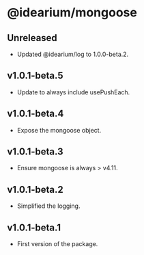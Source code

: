 # @idearium/mongoose

## Unreleased

-   Updated @idearium/log to 1.0.0-beta.2.

## v1.0.1-beta.5

-   Update to always include usePushEach.

## v1.0.1-beta.4

-   Expose the mongoose object.

## v1.0.1-beta.3

-   Ensure mongoose is always > v4.11.

## v1.0.1-beta.2

-   Simplified the logging.

## v1.0.1-beta.1

-   First version of the package.
